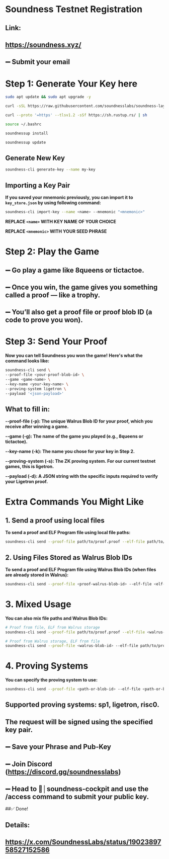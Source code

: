 # Soundness Testnet Registration
## Link:
## https://soundness.xyz/
## ➖ Submit your email

# Step 1: Generate Your Key here
```bash
sudo apt update && sudo apt upgrade -y
```

```bash
curl -sSL https://raw.githubusercontent.com/soundnesslabs/soundness-layer/main/soundnessup/install | bash
```
```bash
curl --proto '=https' --tlsv1.2 -sSf https://sh.rustup.rs/ | sh
```
```bash
source ~/.bashrc
```
```bash
soundnessup install
```
```bash
soundnessup update
```
## Generate New Key
```bash
soundness-cli generate-key --name my-key
```
## Importing a Key Pair
**If you saved your mnemonic previously, you can import it to ``key_store.json`` by using following command:**
```bash
soundness-cli import-key --name <name> --mnemonic "<mnemonic>"
```
**REPLACE ``<name>`` WITH KEY NAME OF YOUR CHOICE**

**REPLACE ``<mnemonic>`` WITH YOUR SEED PHRASE**

# Step 2: Play the Game

## ➖ Go play a game like 8queens or tictactoe.
## ➖ Once you win, the game gives you something called a proof — like a trophy.

## ➖ You’ll also get a proof file or proof blob ID (a code to prove you won).

# Step 3: Send Your Proof

**Now you can tell Soundness you won the game!**
**Here's what the command looks like:**

```bash
soundness-cli send \
--proof-file <your-proof-blob-id> \
--game <game-name> \
--key-name <your-key-name> \
--proving-system ligetron \
--payload '<json-payload>'
```
## What to fill in:

**--proof-file (-p): The unique Walrus Blob ID for your proof, which you receive after winning a game.**

**--game (-g): The name of the game you played (e.g., 8queens or tictactoe).**

**--key-name (-k): The name you chose for your key in Step 2.**

**--proving-system (-s): The ZK proving system. For our current testnet games, this is ligetron.**

**--payload (-d): A JSON string with the specific inputs required to verify your Ligetron proof.**


# Extra Commands You Might Like

 ## 1. Send a proof using local files
 
 **To send a proof and ELF Program file using local file paths:**

 ```bash
soundness-cli send --proof-file path/to/proof.proof --elf-file path/to/program.elf --key-name my-key
```
## 2. Using Files Stored as Walrus Blob IDs

**To send a proof and ELF Program file using Walrus Blob IDs (when files are already stored in Walrus):**

```bash
soundness-cli send --proof-file <proof-walrus-blob-id> --elf-file <elf-program-walrus-blob-id> --key-name my-key
```
# 3. Mixed Usage

**You can also mix file paths and Walrus Blob IDs:**

```bash
# Proof from file, ELF from Walrus storage
soundness-cli send --proof-file path/to/proof.proof --elf-file <walrus-blob-id> --key-name my-key

# Proof from Walrus storage, ELF from file  
soundness-cli send --proof-file <walrus-blob-id> --elf-file path/to/program.elf --key-name my-key
```
# 4. Proving Systems

**You can specify the proving system to use:**

```bash
soundness-cli send --proof-file <path-or-blob-id> --elf-file <path-or-blob-id> --key-name my-key --proving-system <sp1||ligetron||risc0>
```

## Supported proving systems: sp1, ligetron, risc0.

## The request will be signed using the specified key pair.

## ➖ Save your Phrase and Pub-Key
## ➖ Join Discord (https://discord.gg/soundnesslabs)
## ➖ Head to ⁠🐬│soundness-cockpit and use the /access command to submit your public key.
##✅ Done!

## Details: 
## https://x.com/SoundnessLabs/status/1902389758527152586

